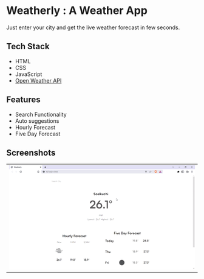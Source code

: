
# Weatherly : A Weather App

Just enter your city and get the live weather forecast in few seconds.




## Tech Stack

- HTML
- CSS
- JavaScript
- [Open Weather API](https://openweathermap.org/api) 



## Features

- Search Functionality
- Auto suggestions
- Hourly Forecast
- Five Day Forecast


## Screenshots


<table>
  <tr>
    <td width="50%">
     <img src="weatherly.gif" width="100%" alt="Password Generator"/>
     </td>
  </tr>
</table>
 



